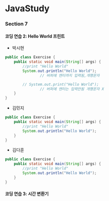 # JavaStudy
### Section 7
#### 코딩 연습 2: Hello World 프린트
- 박시현
        
```java
public class Exercise {
    public static void main(String[] args) {
        //print "Hello World"
        System.out.println("Hello World");
                // 버퍼에 엔터까지 입력됨,개행문자

        // System.out.print("Hello World");
                // 버퍼에 엔터는 입력안됨 개행문자 X
    }
}
```
        
- 김민지

```java
public class Exercise {
    public static void main(String[] args) {
        //print "Hello World"
        System.out.println("Hello World");
    }
}
```
        
- 김다훈

```java
public class Exercise {
    public static void main(String[] args) {
        //print "Hello World"
        System.out.println("Hello World");
    }
}
```
#### 코딩 연습 3: 시간 변환기





